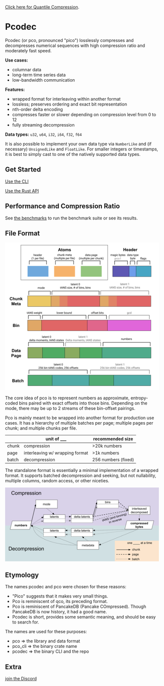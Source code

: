 [Click here for Quantile Compression](./quantile-compression/README.md).

# Pcodec

Pcodec (or pco, pronounced "pico") losslessly compresses and decompresses
numerical sequences
with high compression ratio and moderately fast speed.

**Use cases:**
* columnar data
* long-term time series data
* low-bandwidth communication

**Features:**
* wrapped format for interleaving within another format
* lossless; preserves ordering and exact bit representation
* nth-order delta encoding
* compresses faster or slower depending on compression level from 0 to 12
* fully streaming decompression

**Data types:**
`u32`, `u64`, `i32`, `i64`, `f32`, `f64`

It is also possible to implement your own data type via `NumberLike` and (if
necessary) `UnsignedLike` and `FloatLike`.
For smaller integers or timestamps, it is best to simply cast to one of the
natively supported data types.

## Get Started

[Use the CLI](./pco_cli/README.md)

[Use the Rust API](./pco/README.md)

## Performance and Compression Ratio

See [the benchmarks](./bench/README.md) to run the benchmark suite
or see its results.

## File Format

<img alt="pco wrapped format diagram" title="pco wrapped format" src="./images/wrapped_format.svg" />

The core idea of pco is to represent numbers as approximate, entropy-coded bins
paired with exact offsets into those bins.
Depending on the mode, there may be up to 2 streams of these bin-offset
pairings.

Pco is mainly meant to be wrapped into another format for production use cases.
It has a hierarchy of multiple batches per page; multiple pages per chunk; and
multiple chunks per file.

|          | unit of ___                     | recommended size    |
|----------|---------------------------------|---------------------|
| chunk    | compression                     | \>20k numbers       |
| page     | interleaving w/ wrapping format | \>1k numbers        |
| batch    | decompression                   | 256 numbers (fixed) |

The standalone format is essentially a minimal implementation of a wrapped format.
It supports batched decompression and seeking, but not nullability, multiple
columns, random access, or other niceties.

<img alt="pco compression and decompression steps" title="compression and decompression steps" src="./images/processing.svg" />

## Etymology

The names pcodec and pco were chosen for these reasons:
* "Pico" suggests that it makes very small things.
* Pco is reminiscent of qco, its preceding format.
* Pco is reminiscent of PancakeDB (Pancake COmpressed). Though PancakeDB is now
  history, it had a good name.
* Pcodec is short, provides some semantic meaning, and should be easy to
  search for.

The names are used for these purposes:
* pco => the library and data format
* pco_cli => the binary crate name
* pcodec => the binary CLI and the repo

## Extra

[join the Discord](https://discord.gg/f6eRXgMP8w)
